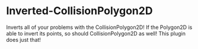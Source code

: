 # Inverted-CollisionPolygon2D
Inverts all of your problems with the CollisionPolygon2D! If the Polygon2D is able to invert its points, so should CollisionPolygon2D as well! This plugin does just that! 
